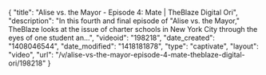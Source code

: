 {
    "title": "Alise vs. the Mayor - Episode 4: Mate | TheBlaze Digital Ori",
    "description": "In this fourth and final episode of \"Alise vs. the Mayor,\" TheBlaze looks at the issue of charter schools in New York City through the eyes of one student an...",
    "videoid": "198218",
    "date_created": "1408046544",
    "date_modified": "1418181878",
    "type": "captivate",
    "layout": "video",
    "url": "\/v\/alise-vs-the-mayor-episode-4-mate-theblaze-digital-ori\/198218"
}